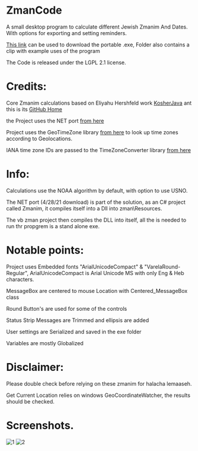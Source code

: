 # ZmanCode
A small desktop program to calculate different Jewish Zmanim And Dates. With options for exporting and setting reminders.

[This link](https://downgit.github.io/#/home?url=https://github.com/NykUser/MyZman/tree/master/MyZmanPortable) can be used to download the portable .exe, 
Folder also contains a clip with example uses of the program

The Code is released under the LGPL 2.1 license.

# Credits:
Core Zmanim calculations based on Eliyahu Hershfeld work [KosherJava](https://kosherjava.com/) ant this is its [GitHub Home](https://github.com/KosherJava/zmanim)

the Project uses the NET port [from here](https://github.com/Yitzchok/Zmanim)

Project uses the GeoTimeZone library [from here](https://github.com/mattjohnsonpint/GeoTimeZone) to look up time zones according to Geolocations.

IANA time zone IDs are passed to the TimeZoneConverter library [from here](https://github.com/mattjohnsonpint/TimeZoneConverter)

# Info:
Calculations use the NOAA algorithm by default, with option to use USNO.

The NET port (4/28/21 download) is part of the solution, as an C# project called Zmanim, it compiles itself into a Dll into zman\Resources\.

The vb zman project then compiles the DLL into itself, all the is needed to run thr propgrem is a stand alone exe.

# Notable points:
Project uses Embedded fonts "ArialUnicodeCompact" & "VarelaRound-Regular", ArialUnicodeCompact is Arial Unicode MS with only Eng & Heb characters.

MessageBox are centered to mouse Location with Centered_MessageBox class

Round Button's are used for some of the controls

Status Strip Messages are Trimmed and ellipsis are added 

User settings are Serialized and saved in the exe folder

Variables are mostly Globalized 

# Disclaimer:
Please double check before relying on these zmanim for halacha lemaaseh.

Get Current Location relies on windows GeoCoordinateWatcher, the results should be checked.

# Screenshots.
![1](https://user-images.githubusercontent.com/83419922/129582704-c70581a7-2ead-467a-a055-553da29555fe.jpg)
![2](https://user-images.githubusercontent.com/83419922/129582744-d270cc55-60b1-4867-a61c-532982cedd1a.jpg)

